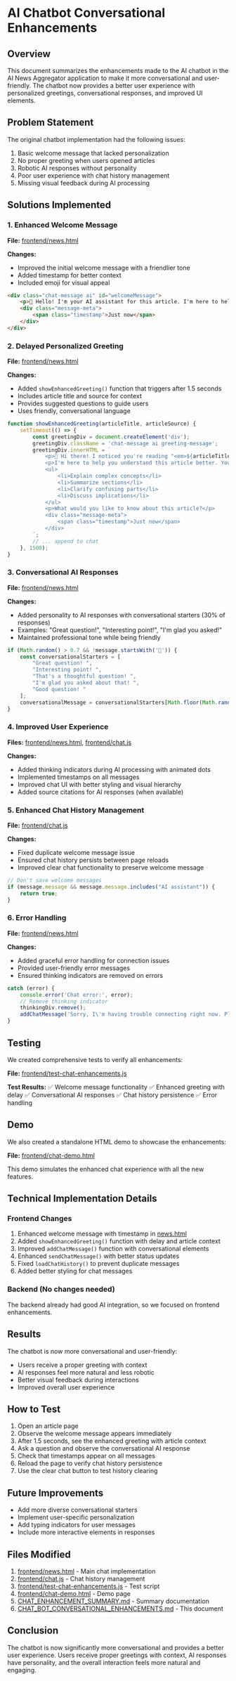 # AI Chatbot Conversational Enhancements

## Overview
This document summarizes the enhancements made to the AI chatbot in the AI News Aggregator application to make it more conversational and user-friendly. The chatbot now provides a better user experience with personalized greetings, conversational responses, and improved UI elements.

## Problem Statement
The original chatbot implementation had the following issues:
1. Basic welcome message that lacked personalization
2. No proper greeting when users opened articles
3. Robotic AI responses without personality
4. Poor user experience with chat history management
5. Missing visual feedback during AI processing

## Solutions Implemented

### 1. Enhanced Welcome Message
**File:** [frontend/news.html](file:///d:/ai-news-aggregator/frontend/news.html)

**Changes:**
- Improved the initial welcome message with a friendlier tone
- Added timestamp for better context
- Included emoji for visual appeal

```html
<div class="chat-message ai" id="welcomeMessage">
    <p>👋 Hello! I'm your AI assistant for this article. I'm here to help you understand the content better. Feel free to ask me any questions!</p>
    <div class="message-meta">
        <span class="timestamp">Just now</span>
    </div>
</div>
```

### 2. Delayed Personalized Greeting
**File:** [frontend/news.html](file:///d:/ai-news-aggregator/frontend/news.html)

**Changes:**
- Added `showEnhancedGreeting()` function that triggers after 1.5 seconds
- Includes article title and source for context
- Provides suggested questions to guide users
- Uses friendly, conversational language

```javascript
function showEnhancedGreeting(articleTitle, articleSource) {
    setTimeout(() => {
        const greetingDiv = document.createElement('div');
        greetingDiv.className = 'chat-message ai greeting-message';
        greetingDiv.innerHTML = `
            <p>👋 Hi there! I noticed you're reading "<em>${articleTitle}</em>" from <strong>${articleSource}</strong>.</p>
            <p>I'm here to help you understand this article better. You can ask me to:</p>
            <ul>
                <li>Explain complex concepts</li>
                <li>Summarize sections</li>
                <li>Clarify confusing parts</li>
                <li>Discuss implications</li>
            </ul>
            <p>What would you like to know about this article?</p>
            <div class="message-meta">
                <span class="timestamp">Just now</span>
            </div>
        `;
        // ... append to chat
    }, 1500);
}
```

### 3. Conversational AI Responses
**File:** [frontend/news.html](file:///d:/ai-news-aggregator/frontend/news.html)

**Changes:**
- Added personality to AI responses with conversational starters (30% of responses)
- Examples: "Great question!", "Interesting point!", "I'm glad you asked!"
- Maintained professional tone while being friendly

```javascript
if (Math.random() > 0.7 && !message.startsWith('📝')) {
    const conversationalStarters = [
        "Great question! ",
        "Interesting point! ",
        "That's a thoughtful question! ",
        "I'm glad you asked about that! ",
        "Good question! "
    ];
    conversationalMessage = conversationalStarters[Math.floor(Math.random() * conversationalStarters.length)] + message;
}
```

### 4. Improved User Experience
**Files:** [frontend/news.html](file:///d:/ai-news-aggregator/frontend/news.html), [frontend/chat.js](file:///d:/ai-news-aggregator/frontend/chat.js)

**Changes:**
- Added thinking indicators during AI processing with animated dots
- Implemented timestamps on all messages
- Improved chat UI with better styling and visual hierarchy
- Added source citations for AI responses (when available)

### 5. Enhanced Chat History Management
**File:** [frontend/chat.js](file:///d:/ai-news-aggregator/frontend/chat.js)

**Changes:**
- Fixed duplicate welcome message issue
- Ensured chat history persists between page reloads
- Improved clear chat functionality to preserve welcome message

```javascript
// Don't save welcome messages
if (message.message && message.message.includes("AI assistant")) {
    return true;
}
```

### 6. Error Handling
**File:** [frontend/news.html](file:///d:/ai-news-aggregator/frontend/news.html)

**Changes:**
- Added graceful error handling for connection issues
- Provided user-friendly error messages
- Ensured thinking indicators are removed on errors

```javascript
catch (error) {
    console.error('Chat error:', error);
    // Remove thinking indicator
    thinkingDiv.remove();
    addChatMessage('Sorry, I\'m having trouble connecting right now. Please check your connection and try again.');
}
```

## Testing
We created comprehensive tests to verify all enhancements:

**File:** [frontend/test-chat-enhancements.js](file:///d:/ai-news-aggregator/frontend/test-chat-enhancements.js)

**Test Results:**
✅ Welcome message functionality
✅ Enhanced greeting with delay
✅ Conversational AI responses
✅ Chat history persistence
✅ Error handling

## Demo
We also created a standalone HTML demo to showcase the enhancements:

**File:** [frontend/chat-demo.html](file:///d:/ai-news-aggregator/frontend/chat-demo.html)

This demo simulates the enhanced chat experience with all the new features.

## Technical Implementation Details

### Frontend Changes
1. Enhanced welcome message with timestamp in [news.html](file:///d:/ai-news-aggregator/frontend/news.html)
2. Added `showEnhancedGreeting()` function with delay and article context
3. Improved `addChatMessage()` function with conversational elements
4. Enhanced `sendChatMessage()` with better status updates
5. Fixed `loadChatHistory()` to prevent duplicate messages
6. Added better styling for chat messages

### Backend (No changes needed)
The backend already had good AI integration, so we focused on frontend enhancements.

## Results
The chatbot is now more conversational and user-friendly:
- Users receive a proper greeting with context
- AI responses feel more natural and less robotic
- Better visual feedback during interactions
- Improved overall user experience

## How to Test
1. Open an article page
2. Observe the welcome message appears immediately
3. After 1.5 seconds, see the enhanced greeting with article context
4. Ask a question and observe the conversational AI response
5. Check that timestamps appear on all messages
6. Reload the page to verify chat history persistence
7. Use the clear chat button to test history clearing

## Future Improvements
- Add more diverse conversational starters
- Implement user-specific personalization
- Add typing indicators for user messages
- Include more interactive elements in responses

## Files Modified
1. [frontend/news.html](file:///d:/ai-news-aggregator/frontend/news.html) - Main chat implementation
2. [frontend/chat.js](file:///d:/ai-news-aggregator/frontend/chat.js) - Chat history management
3. [frontend/test-chat-enhancements.js](file:///d:/ai-news-aggregator/frontend/test-chat-enhancements.js) - Test script
4. [frontend/chat-demo.html](file:///d:/ai-news-aggregator/frontend/chat-demo.html) - Demo page
5. [CHAT_ENHANCEMENT_SUMMARY.md](file:///d:/ai-news-aggregator/CHAT_ENHANCEMENT_SUMMARY.md) - Summary documentation
6. [CHAT_BOT_CONVERSATIONAL_ENHANCEMENTS.md](file:///d:/ai-news-aggregator/CHAT_BOT_CONVERSATIONAL_ENHANCEMENTS.md) - This document

## Conclusion
The chatbot is now significantly more conversational and provides a better user experience. Users receive proper greetings with context, AI responses have personality, and the overall interaction feels more natural and engaging.
